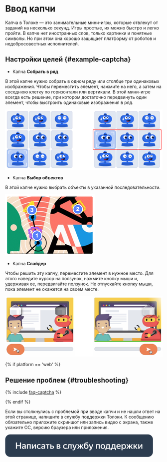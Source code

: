 # Ввод капчи

Капча в Толоке — это занимательные мини-игры, которые отвлекут от заданий на несколько секунд. Игры простые, их можно быстро и легко пройти. В капче нет иностранных слов, только картинки и понятные символы. Но при этом она хорошо защищает платформу от роботов и недобросовестных исполнителей.

## Настройки целей {#example-captcha}

- Капча **Собрать в ряд**

В этой капче нужно собрать в одном ряду или столбце три одинаковых изображения. Чтобы переместить элемент, нажмите на него, а затем на соседнюю клетку по горизонтали или вертикали. В этой мини-игре всегда есть решение, при котором достаточно передвинуть один элемент, чтобы выстроить одинаковые изображения в ряд.

![](assets/captcha/captcha-row.png)

- Капча **Выбор объектов**

В этой капче нужно выбрать объекты в указанной последовательности.

![](assets/captcha/captcha-series.png)

- Капча **Слайдер**

Чтобы решить эту капчу, переместите элемент в нужное место. Для этого наведите курсор на ползунок, нажмите кнопку мыши и, удерживая ее, передвигайте ползунок. Не отпускайте кнопку мыши, пока элемент не окажется на своем месте.

![](assets/captcha/captcha-slider.png)

{% if platform == 'web' %}
## Решение проблем {#troubleshooting}

{% include [faq-captcha](_includes/captcha.md) %}

{% endif %}

Если вы столкнулись с проблемой при вводе капчи и не нашли ответ на этой странице, напишите в службу поддержки Толоки. К сообщению обязательно приложите скриншот или запись видео с экрана,  также укажите ОС,  версию браузера или приложения.

[![](assets/buttons/contact-support.svg)](troubleshooting/troubleshooting.md#not_working_properly)


